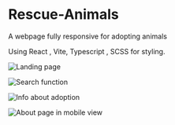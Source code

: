 # Rescue-Animals
A webpage fully responsive for adopting animals 

Using React , Vite, Typescript , SCSS for styling. 

![Landing page](https://github.com/christopherwahlstrom/Rescue-Animals/assets/83230387/3775acc3-6810-4365-ab91-155c7f96c453)


![Search function](https://github.com/christopherwahlstrom/Rescue-Animals/assets/83230387/3e3f6dab-fd64-4796-bf40-68bc43f0ffb6)


![Info about adoption](https://github.com/christopherwahlstrom/Rescue-Animals/assets/83230387/c027aa8b-88b5-4632-b3b5-5eb4c187170d)


![About page in mobile view](https://github.com/christopherwahlstrom/Rescue-Animals/assets/83230387/b2239e30-b679-470f-8f9d-b776f330fce7)
